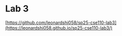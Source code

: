 # Lab 3
[https://github.com/leonardshi058/sp25-cse110-lab3](https://leonardshi058.github.io/sp25-cse110-lab3/)
